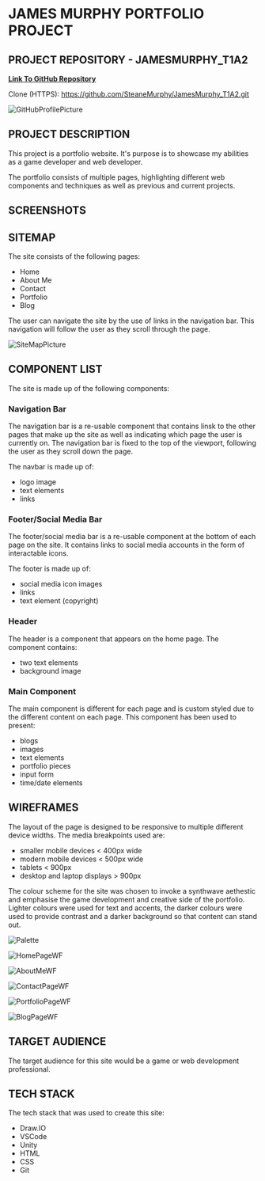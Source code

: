 # JAMES MURPHY PORTFOLIO PROJECT

## PROJECT REPOSITORY - JAMESMURPHY_T1A2

[**Link To GitHub Repository**](https://github.com/SteaneMurphy/JamesMurphy_T1A2)

Clone (HTTPS): https://github.com/SteaneMurphy/JamesMurphy_T1A2.git

![GitHubProfilePicture](./docs/GitHubProfilePic.jpg)

## PROJECT DESCRIPTION

This project is a portfolio website. It's purpose is to showcase my abilities as a game developer and web developer.

The portfolio consists of multiple pages, highlighting different web components and techniques as well as previous and current projects.

## SCREENSHOTS

## SITEMAP

The site consists of the following pages:

- Home
- About Me
- Contact
- Portfolio
- Blog

The user can navigate the site by the use of links in the navigation bar. This navigation will follow the user as they scroll through the page.

![SiteMapPicture](./docs/Sitemap.png)

## COMPONENT LIST

The site is made up of the following components:

### Navigation Bar

The navigation bar is a re-usable component that contains linsk to the other pages that make up the site as well as indicating which page the user is currently on. The navigation bar is fixed to the top of the viewport, following the user as they scroll down the page.

The navbar is made up of:

- logo image
- text elements
- links

### Footer/Social Media Bar

The footer/social media bar is a re-usable component at the bottom of each page on the site. It contains links to social media accounts in the form of interactable icons.

The footer is made up of:

- social media icon images
- links
- text element (copyright)

### Header

The header is a component that appears on the home page. The component contains:

- two text elements
- background image

### Main Component

The main component is different for each page and is custom styled due to the different content on each page. This component has been used to present:

- blogs
- images
- text elements
- portfolio pieces
- input form
- time/date elements

## WIREFRAMES

The layout of the page is designed to be responsive to multiple different device widths. The media breakpoints used are:

- smaller mobile devices < 400px wide
- modern mobile devices < 500px wide
- tablets < 900px
- desktop and laptop displays > 900px

The colour scheme for the site was chosen to invoke a synthwave aethestic and emphasise the game development and creative side of the portfolio. Lighter colours were used for text and accents, the darker colours were used to provide contrast and a darker background so that content can stand out.

![Palette](./docs/Palette.PNG)

![HomePageWF](./docs/HomePageWF.png)

![AboutMeWF](./docs/AboutMeWF.png)

![ContactPageWF](./docs/ContactPageWF.png)

![PortfolioPageWF](./docs/PortfolioWF.png)

![BlogPageWF](./docs/BlogWF.png)

## TARGET AUDIENCE

The target audience for this site would be a game or web development professional.

## TECH STACK

The tech stack that was used to create this site:

- Draw.IO
- VSCode
- Unity
- HTML
- CSS
- Git